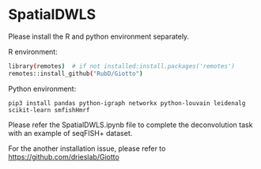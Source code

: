 # SpatialDWLS



Please install the R and python environment separately. 

R environment:

```bash
library(remotes)  # if not installed:install.packages('remotes')
remotes::install_github("RubD/Giotto") 

```



Python environment:

```
pip3 install pandas python-igraph networkx python-louvain leidenalg scikit-learn smfishHmrf
```



Please refer the SpatialDWLS.ipynb file to complete the deconvolution task with an example of seqFISH+ dataset.

For the another installation issue, please refer to https://github.com/drieslab/Giotto
